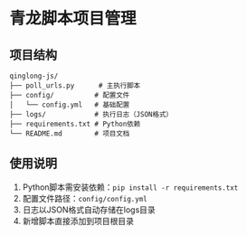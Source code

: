 # 青龙脚本项目管理

## 项目结构
```
qinglong-js/
├── poll_urls.py      # 主执行脚本
├── config/          # 配置文件
│   └── config.yml   # 基础配置
├── logs/            # 执行日志（JSON格式）
├── requirements.txt # Python依赖
└── README.md        # 项目文档
```

## 使用说明
1. Python脚本需安装依赖：`pip install -r requirements.txt`
2. 配置文件路径：`config/config.yml`
3. 日志以JSON格式自动存储在logs目录
4. 新增脚本直接添加到项目根目录